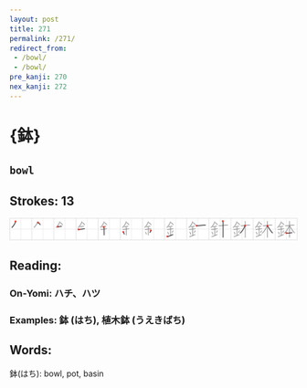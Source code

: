 ```yaml
---
layout: post
title: 271
permalink: /271/
redirect_from:
 - /bowl/
 - /bowl/
pre_kanji: 270
nex_kanji: 272
---
```


# {鉢}

## `bowl`

## Strokes: 13

<div class="stroke"><img src="../images/E989A2.png" /></div>

## Reading:

### On-Yomi: ハチ、ハツ

### Examples: 鉢 (はち), 植木鉢 (うえきばち)

## Words:

鉢(はち): bowl, pot, basin
